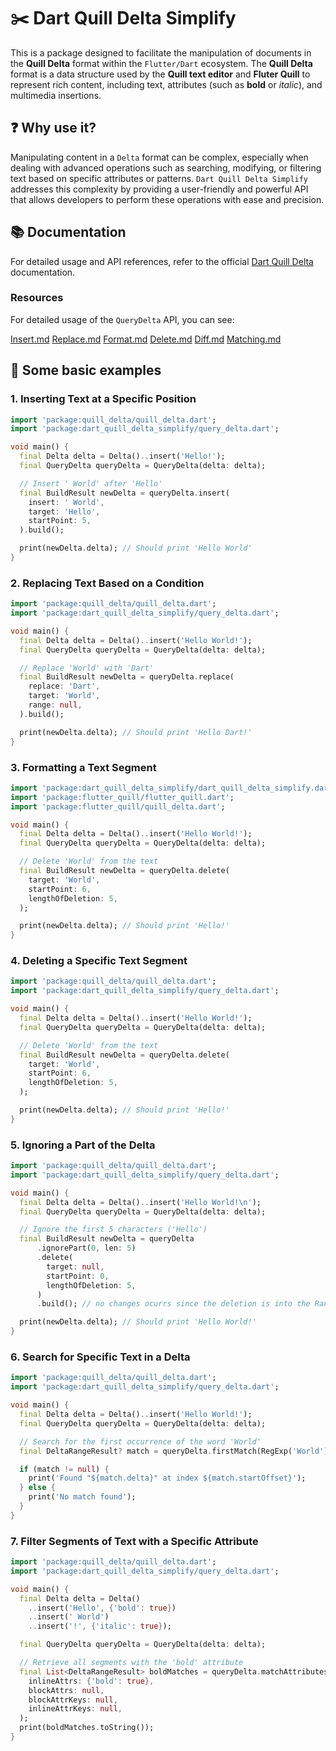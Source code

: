 # ✂️ Dart Quill Delta Simplify

This is a package designed to facilitate the manipulation of documents in the **Quill Delta** format within the `Flutter/Dart` ecosystem. The **Quill Delta** format is a data structure used by the **Quill text editor** and **Fluter Quill** to represent rich content, including text, attributes (such as **bold** or _italic_), and multimedia insertions.

## ❓ Why use it?

Manipulating content in a `Delta` format can be complex, especially when dealing with advanced operations such as searching, modifying, or filtering text based on specific attributes or patterns. `Dart Quill Delta Simplify` addresses this complexity by providing a user-friendly and powerful API that allows developers to perform these operations with ease and precision.

## 📚 Documentation

For detailed usage and API references, refer to the official [Dart Quill Delta](https://github.com/FlutterQuill/dart-quill-delta?tab=readme-ov-file#-dart-quill-delta) documentation.

### Resources

For detailed usage of the `QueryDelta` API, you can see:

[Insert.md](https://github.com/FlutterQuill/dart-quill-delta-simplify/blob/master/documentation/insert.md)
[Replace.md](https://github.com/FlutterQuill/dart-quill-delta-simplify/blob/master/documentation/replace.md)
[Format.md](https://github.com/FlutterQuill/dart-quill-delta-simplify/blob/master/documentation/format.md)
[Delete.md](https://github.com/FlutterQuill/dart-quill-delta-simplify/blob/master/documentation/delete.md)
[Diff.md](https://github.com/FlutterQuill/dart-quill-delta-simplify/blob/master/documentation/diff.md)
[Matching.md](https://github.com/FlutterQuill/dart-quill-delta-simplify/blob/master/documentation/matching.md)

## 📖 Some basic examples

### 1. Inserting Text at a Specific Position

```dart
import 'package:quill_delta/quill_delta.dart';
import 'package:dart_quill_delta_simplify/query_delta.dart';

void main() {
  final Delta delta = Delta()..insert('Hello!');
  final QueryDelta queryDelta = QueryDelta(delta: delta);

  // Insert ' World' after 'Hello'
  final BuildResult newDelta = queryDelta.insert(
    insert: ' World',
    target: 'Hello',
    startPoint: 5,
  ).build();

  print(newDelta.delta); // Should print 'Hello World'
}
```

### 2. Replacing Text Based on a Condition

```dart
import 'package:quill_delta/quill_delta.dart';
import 'package:dart_quill_delta_simplify/query_delta.dart';

void main() {
  final Delta delta = Delta()..insert('Hello World!');
  final QueryDelta queryDelta = QueryDelta(delta: delta);

  // Replace 'World' with 'Dart'
  final BuildResult newDelta = queryDelta.replace(
    replace: 'Dart',
    target: 'World',
    range: null,
  ).build();

  print(newDelta.delta); // Should print 'Hello Dart!'
}
```

### 3. Formatting a Text Segment

```dart
import 'package:dart_quill_delta_simplify/dart_quill_delta_simplify.dart';
import 'package:flutter_quill/flutter_quill.dart';
import 'package:flutter_quill/quill_delta.dart';

void main() {
  final Delta delta = Delta()..insert('Hello World!');
  final QueryDelta queryDelta = QueryDelta(delta: delta);

  // Delete 'World' from the text
  final BuildResult newDelta = queryDelta.delete(
    target: 'World',
    startPoint: 6,
    lengthOfDeletion: 5,
  );

  print(newDelta.delta); // Should print 'Hello!'
}
```

### 4. Deleting a Specific Text Segment

```dart
import 'package:quill_delta/quill_delta.dart';
import 'package:dart_quill_delta_simplify/query_delta.dart';

void main() {
  final Delta delta = Delta()..insert('Hello World!');
  final QueryDelta queryDelta = QueryDelta(delta: delta);

  // Delete 'World' from the text
  final BuildResult newDelta = queryDelta.delete(
    target: 'World',
    startPoint: 6,
    lengthOfDeletion: 5,
  );

  print(newDelta.delta); // Should print 'Hello!'
}
```

### 5. Ignoring a Part of the Delta

```dart
import 'package:quill_delta/quill_delta.dart';
import 'package:dart_quill_delta_simplify/query_delta.dart';

void main() {
  final Delta delta = Delta()..insert('Hello World!\n');
  final QueryDelta queryDelta = QueryDelta(delta: delta);

  // Ignore the first 5 characters ('Hello')
  final BuildResult newDelta = queryDelta
      .ignorePart(0, len: 5)
      .delete(
        target: null,
        startPoint: 0,
        lengthOfDeletion: 5,
      )
      .build(); // no changes ocurrs since the deletion is into the Range of the Ignore Part

  print(newDelta.delta); // Should print 'Hello World!'
}
```

### 6. Search for Specific Text in a Delta

```dart
import 'package:quill_delta/quill_delta.dart';
import 'package:dart_quill_delta_simplify/query_delta.dart';

void main() {
  final Delta delta = Delta()..insert('Hello World!');
  final QueryDelta queryDelta = QueryDelta(delta: delta);

  // Search for the first occurrence of the word 'World'
  final DeltaRangeResult? match = queryDelta.firstMatch(RegExp('World'), null, operationIndex: 0);

  if (match != null) {
    print('Found "${match.delta}" at index ${match.startOffset}');
  } else {
    print('No match found');
  }
}
```

### 7. Filter Segments of Text with a Specific Attribute

```dart
import 'package:quill_delta/quill_delta.dart';
import 'package:dart_quill_delta_simplify/query_delta.dart';

void main() {
  final Delta delta = Delta()
    ..insert('Hello', {'bold': true})
    ..insert(' World')
    ..insert('!', {'italic': true});

  final QueryDelta queryDelta = QueryDelta(delta: delta);

  // Retrieve all segments with the 'bold' attribute
  final List<DeltaRangeResult> boldMatches = queryDelta.matchAttributes(
    inlineAttrs: {'bold': true},
    blockAttrs: null,
    blockAttrKeys: null,
    inlineAttrKeys: null,
  );
  print(boldMatches.toString());
}
```

